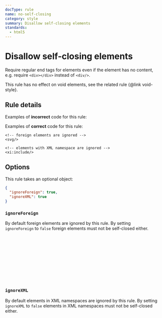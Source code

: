 ```yaml
---
docType: rule
name: no-self-closing
category: style
summary: Disallow self-closing elements
standards:
  - html5
---
```


# Disallow self-closing elements

Require regular end tags for elements even if the element has no content, e.g. require `<div></div>` instead of `<div/>`.

This rule has no effect on void elements, see the related rule {@link void-style}.

## Rule details

Examples of **incorrect** code for this rule:

<validate name="incorrect" rules="no-self-closing">
    <div/>
</validate>

Examples of **correct** code for this rule:

<validate name="correct" rules="no-self-closing">
    <div></div>

    <!-- foreign elements are ignored -->
    <svg/>

    <!-- elements with XML namespace are ignored -->
    <xi:include/>

</validate>

## Options

This rule takes an optional object:

```json
{
  "ignoreForeign": true,
  "ignoreXML": true
}
```

### `ignoreForeign`

By default foreign elements are ignored by this rule.
By setting `ignoreForeign` to `false` foreign elements must not be self-closed either.

<validate name="foreign" rules="no-self-closing" no-self-closing='{"ignoreForeign": false}'>
    <svg/>
</validate>

### `ignoreXML`

By default elements in XML namespaces are ignored by this rule.
By setting `ignoreXML` to `false` elements in XML namespaces must not be self-closed either.

<validate name="xml" rules="no-self-closing" no-self-closing='{"ignoreXML": false}'>
    <xi:include/>
</validate>
